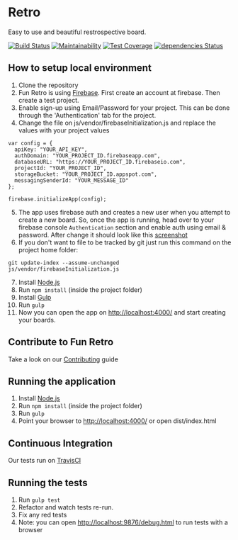 # Retro

Easy to use and beautiful restrospective board.

[![Build Status](https://travis-ci.org/Lilanga/retro.svg?branch=master)](https://travis-ci.org/Lilanga/retro)
[![Maintainability](https://api.codeclimate.com/v1/badges/48f83c0fd6822295411f/maintainability)](https://codeclimate.com/github/Lilanga/retro/maintainability)
[![Test Coverage](https://api.codeclimate.com/v1/badges/48f83c0fd6822295411f/test_coverage)](https://codeclimate.com/github/Lilanga/retro/test_coverage)
[![dependencies Status](https://david-dm.org/Lilanga/retro/status.svg)](https://david-dm.org/Lilanga/retro)

## How to setup local environment

1. Clone the repository
2. Fun Retro is using [Firebase](http://www.firebase.com). First create an account at firebase. Then create a test project.
3. Enable sign-up using Email/Password for your project. This can be done
   through the 'Authentication' tab for the project.
4. Change the file on js/vendor/firebaseInitialization.js and replace the values with your project values

```
var config = {
  apiKey: "YOUR_API_KEY",
  authDomain: "YOUR_PROJECT_ID.firebaseapp.com",
  databaseURL: "https://YOUR_PROJECT_ID.firebaseio.com",
  projectId: "YOUR_PROJECT_ID",
  storageBucket: "YOUR_PROJECT_ID.appspot.com",
  messagingSenderId: "YOUR_MESSAGE_ID"
};

firebase.initializeApp(config);
```

5. The app uses firebase auth and creates a new user when you attempt to create a new board. So, once the app is running, head over to your firebase console `Authentication` section and enable auth using email & password. After change it should look like this [screenshot](https://drive.google.com/file/d/1u5qzuXeyERstqK0i6zR02uyP8ZdLK8ob/view?usp=sharing)
6. If you don't want to file to be tracked by git just run this command on the project home folder:

```
git update-index --assume-unchanged js/vendor/firebaseInitialization.js
```

7. Install [Node.js](https://nodejs.org/en/)
8. Run `npm install` (inside the project folder)
9. Install [Gulp](http://gulpjs.com/)
10. Run `gulp`
11. Now you can open the app on [http://localhost:4000/](http://localhost:4000/) and start creating your boards.

## Contribute to Fun Retro

Take a look on our [Contributing](https://github.com/Lilanga/retro/blob/master/CONTRIBUTING.md) guide

## Running the application

1. Install [Node.js](https://nodejs.org/en/)
2. Run `npm install` (inside the project folder)
3. Run `gulp`
4. Point your browser to [http://localhost:4000/](http://localhost:4000/) or open dist/index.html

## Continuous Integration

Our tests run on [TravisCI](https://travis-ci.org/Lilanga/retro)

## Running the tests

1. Run `gulp test`
2. Refactor and watch tests re-run.
3. Fix any red tests
4. Note: you can open [http://localhost:9876/debug.html](http://localhost:9876/debug.html) to run tests with a browser
